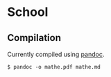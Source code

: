 School
======

Compilation
-----------

Currently compiled using [pandoc](http://johnmacfarlane.net/pandoc/).

    $ pandoc -o mathe.pdf mathe.md
